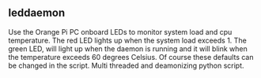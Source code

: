leddaemon
---

Use the Orange Pi PC onboard LEDs to monitor system load and cpu temperature.
The red LED lights up when the system load exceeds 1.
The green LED, will light up when the daemon is running and it will blink when the temperature exceeds 60 degrees Celsius.
Of course these defaults can be changed in the script.
Multi threaded and deamonizing python script.

